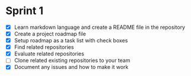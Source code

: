 # Sprint 1
- [X] Learn markdown language and create a README file in the repository
- [X] Create a project roadmap file
- [X] Setup roadmap as a task list with check boxes
- [X] Find related repositories
- [X] Evaluate related repositories
- [ ] Clone related existing repositories to your team
- [X] Document any issues and how to make it work

